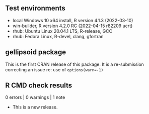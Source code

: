 ## Test environments
* local Windows 10 x64 install, R version 4.1.3 (2022-03-10)
* win-builder, R version 4.2.0 RC (2022-04-15 r82209 ucrt)
* rhub: Ubuntu Linux 20.04.1 LTS, R-release, GCC
* rhub: Fedora Linux, R-devel, clang, gfortran

## gellipsoid package
This is the first CRAN release of this package.
It is a re-submission correcting an issue re: use of `options(warn=-1)`

## R CMD check results

0 errors | 0 warnings | 1 note

* This is a new release.
